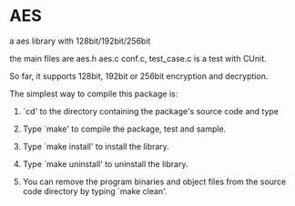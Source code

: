 # AES
a aes library with 128bit/192bit/256bit

the main files are aes.h aes.c conf.c, test_case.c is a test with CUnit.

So far, it supports 128bit, 192bit or 256bit encryption and decryption.

The simplest way to compile this package is:

  1. `cd' to the directory containing the package's source code and type

  2. Type `make' to compile the package, test and sample.

  3. Type `make install' to install the library.
  
  4. Type `make uninstall' to uninstall the library.

  5. You can remove the program binaries and object files from the
     source code directory by typing `make clean'. 
